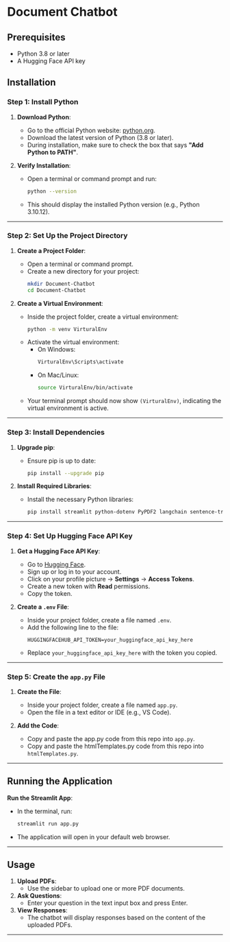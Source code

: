 # Document Chatbot
## Prerequisites

- Python 3.8 or later
- A Hugging Face API key

## Installation

### Step 1: Install Python

1. **Download Python**:
   - Go to the official Python website: [python.org](https://www.python.org/).
   - Download the latest version of Python (3.8 or later).
   - During installation, make sure to check the box that says **"Add Python to PATH"**.

2. **Verify Installation**:
   - Open a terminal or command prompt and run:
     ```bash
     python --version
     ```
   - This should display the installed Python version (e.g., Python 3.10.12).

---

### Step 2: Set Up the Project Directory

1. **Create a Project Folder**:
   - Open a terminal or command prompt.
   - Create a new directory for your project:
     ```bash
     mkdir Document-Chatbot
     cd Document-Chatbot
     ```

2. **Create a Virtual Environment**:
   - Inside the project folder, create a virtual environment:
     ```bash
     python -m venv VirturalEnv
     ```
   - Activate the virtual environment:
     - On Windows:
       ```bash
       VirturalEnv\Scripts\activate
       ```
     - On Mac/Linux:
       ```bash
       source VirturalEnv/bin/activate
       ```
   - Your terminal prompt should now show `(VirturalEnv)`, indicating the virtual environment is active.

---

### Step 3: Install Dependencies

1. **Upgrade pip**:
   - Ensure pip is up to date:
     ```bash
     pip install --upgrade pip
     ```

2. **Install Required Libraries**:
   - Install the necessary Python libraries:
     ```bash
     pip install streamlit python-dotenv PyPDF2 langchain sentence-transformers faiss-cpu transformers torch
     ```

---

### Step 4: Set Up Hugging Face API Key

1. **Get a Hugging Face API Key**:
   - Go to [Hugging Face](https://huggingface.co/).
   - Sign up or log in to your account.
   - Click on your profile picture → **Settings** → **Access Tokens**.
   - Create a new token with **Read** permissions.
   - Copy the token.

2. **Create a `.env` File**:
   - Inside your project folder, create a file named `.env`.
   - Add the following line to the file:
     ```
     HUGGINGFACEHUB_API_TOKEN=your_huggingface_api_key_here
     ```
   - Replace `your_huggingface_api_key_here` with the token you copied.

---

### Step 5: Create the `app.py` File

1. **Create the File**:
   - Inside your project folder, create a file named `app.py`.
   - Open the file in a text editor or IDE (e.g., VS Code).

2. **Add the Code**:
   - Copy and paste the app.py code from this repo into `app.py`.
   - Copy and paste the htmlTemplates.py code from this repo into `htmlTemplates.py`.
---

## Running the Application

**Run the Streamlit App**:
   - In the terminal, run:
     ```bash
     streamlit run app.py
     ```
   - The application will open in your default web browser.

---

## Usage

1. **Upload PDFs**:
   - Use the sidebar to upload one or more PDF documents.
2. **Ask Questions**:
   - Enter your question in the text input box and press Enter.
3. **View Responses**:
   - The chatbot will display responses based on the content of the uploaded PDFs.

---
